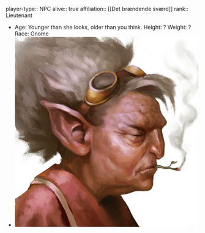 player-type:: NPC
alive:: true
affiliation:: [[Det brændende sværd]] 
rank:: Lieutenant

- Age: Younger than she looks, older than you think.
  Height: ?
  Weight: ?
  Race: Gnome
- ![image.png](../assets/image_1694771755205_0.png)